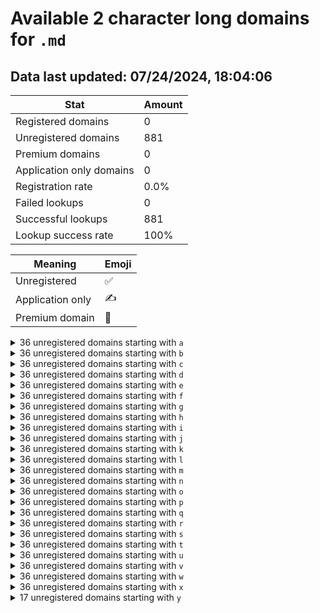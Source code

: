 # Available 2 character long domains for `.md`

## Data last updated: 07/24/2024, 18:04:06

|Stat|Amount|
|--|--|
|Registered domains|0|
|Unregistered domains|881|
|Premium domains|0|
|Application only domains|0|
|Registration rate|0.0%|
|Failed lookups|0|
|Successful lookups|881|
|Lookup success rate|100%|


|Meaning|Emoji|
|--|--|
|Unregistered|:white_check_mark:|
|Application only|:writing_hand:|
|Premium domain|:gem:|

<details>
<summary>36 unregistered domains starting with <bold><code>a</code></bold></summary>

|Type|Domain|
|--|--|
|:white_check_mark:|`a0.md`|
|:white_check_mark:|`a1.md`|
|:white_check_mark:|`a2.md`|
|:white_check_mark:|`a3.md`|
|:white_check_mark:|`a4.md`|
|:white_check_mark:|`a5.md`|
|:white_check_mark:|`a6.md`|
|:white_check_mark:|`a7.md`|
|:white_check_mark:|`a8.md`|
|:white_check_mark:|`a9.md`|
|:white_check_mark:|`aa.md`|
|:white_check_mark:|`ab.md`|
|:white_check_mark:|`ac.md`|
|:white_check_mark:|`ad.md`|
|:white_check_mark:|`ae.md`|
|:white_check_mark:|`af.md`|
|:white_check_mark:|`ag.md`|
|:white_check_mark:|`ah.md`|
|:white_check_mark:|`ai.md`|
|:white_check_mark:|`aj.md`|
|:white_check_mark:|`ak.md`|
|:white_check_mark:|`al.md`|
|:white_check_mark:|`am.md`|
|:white_check_mark:|`an.md`|
|:white_check_mark:|`ao.md`|
|:white_check_mark:|`ap.md`|
|:white_check_mark:|`aq.md`|
|:white_check_mark:|`ar.md`|
|:white_check_mark:|`as.md`|
|:white_check_mark:|`at.md`|
|:white_check_mark:|`au.md`|
|:white_check_mark:|`av.md`|
|:white_check_mark:|`aw.md`|
|:white_check_mark:|`ax.md`|
|:white_check_mark:|`ay.md`|
|:white_check_mark:|`az.md`|
</details>
<details>
<summary>36 unregistered domains starting with <bold><code>b</code></bold></summary>

|Type|Domain|
|--|--|
|:white_check_mark:|`b0.md`|
|:white_check_mark:|`b1.md`|
|:white_check_mark:|`b2.md`|
|:white_check_mark:|`b3.md`|
|:white_check_mark:|`b4.md`|
|:white_check_mark:|`b5.md`|
|:white_check_mark:|`b6.md`|
|:white_check_mark:|`b7.md`|
|:white_check_mark:|`b8.md`|
|:white_check_mark:|`b9.md`|
|:white_check_mark:|`ba.md`|
|:white_check_mark:|`bb.md`|
|:white_check_mark:|`bc.md`|
|:white_check_mark:|`bd.md`|
|:white_check_mark:|`be.md`|
|:white_check_mark:|`bf.md`|
|:white_check_mark:|`bg.md`|
|:white_check_mark:|`bh.md`|
|:white_check_mark:|`bi.md`|
|:white_check_mark:|`bj.md`|
|:white_check_mark:|`bk.md`|
|:white_check_mark:|`bl.md`|
|:white_check_mark:|`bm.md`|
|:white_check_mark:|`bn.md`|
|:white_check_mark:|`bo.md`|
|:white_check_mark:|`bp.md`|
|:white_check_mark:|`bq.md`|
|:white_check_mark:|`br.md`|
|:white_check_mark:|`bs.md`|
|:white_check_mark:|`bt.md`|
|:white_check_mark:|`bu.md`|
|:white_check_mark:|`bv.md`|
|:white_check_mark:|`bw.md`|
|:white_check_mark:|`bx.md`|
|:white_check_mark:|`by.md`|
|:white_check_mark:|`bz.md`|
</details>
<details>
<summary>36 unregistered domains starting with <bold><code>c</code></bold></summary>

|Type|Domain|
|--|--|
|:white_check_mark:|`c0.md`|
|:white_check_mark:|`c1.md`|
|:white_check_mark:|`c2.md`|
|:white_check_mark:|`c3.md`|
|:white_check_mark:|`c4.md`|
|:white_check_mark:|`c5.md`|
|:white_check_mark:|`c6.md`|
|:white_check_mark:|`c7.md`|
|:white_check_mark:|`c8.md`|
|:white_check_mark:|`c9.md`|
|:white_check_mark:|`ca.md`|
|:white_check_mark:|`cb.md`|
|:white_check_mark:|`cc.md`|
|:white_check_mark:|`cd.md`|
|:white_check_mark:|`ce.md`|
|:white_check_mark:|`cf.md`|
|:white_check_mark:|`cg.md`|
|:white_check_mark:|`ch.md`|
|:white_check_mark:|`ci.md`|
|:white_check_mark:|`cj.md`|
|:white_check_mark:|`ck.md`|
|:white_check_mark:|`cl.md`|
|:white_check_mark:|`cm.md`|
|:white_check_mark:|`cn.md`|
|:white_check_mark:|`co.md`|
|:white_check_mark:|`cp.md`|
|:white_check_mark:|`cq.md`|
|:white_check_mark:|`cr.md`|
|:white_check_mark:|`cs.md`|
|:white_check_mark:|`ct.md`|
|:white_check_mark:|`cu.md`|
|:white_check_mark:|`cv.md`|
|:white_check_mark:|`cw.md`|
|:white_check_mark:|`cx.md`|
|:white_check_mark:|`cy.md`|
|:white_check_mark:|`cz.md`|
</details>
<details>
<summary>36 unregistered domains starting with <bold><code>d</code></bold></summary>

|Type|Domain|
|--|--|
|:white_check_mark:|`d0.md`|
|:white_check_mark:|`d1.md`|
|:white_check_mark:|`d2.md`|
|:white_check_mark:|`d3.md`|
|:white_check_mark:|`d4.md`|
|:white_check_mark:|`d5.md`|
|:white_check_mark:|`d6.md`|
|:white_check_mark:|`d7.md`|
|:white_check_mark:|`d8.md`|
|:white_check_mark:|`d9.md`|
|:white_check_mark:|`da.md`|
|:white_check_mark:|`db.md`|
|:white_check_mark:|`dc.md`|
|:white_check_mark:|`dd.md`|
|:white_check_mark:|`de.md`|
|:white_check_mark:|`df.md`|
|:white_check_mark:|`dg.md`|
|:white_check_mark:|`dh.md`|
|:white_check_mark:|`di.md`|
|:white_check_mark:|`dj.md`|
|:white_check_mark:|`dk.md`|
|:white_check_mark:|`dl.md`|
|:white_check_mark:|`dm.md`|
|:white_check_mark:|`dn.md`|
|:white_check_mark:|`do.md`|
|:white_check_mark:|`dp.md`|
|:white_check_mark:|`dq.md`|
|:white_check_mark:|`dr.md`|
|:white_check_mark:|`ds.md`|
|:white_check_mark:|`dt.md`|
|:white_check_mark:|`du.md`|
|:white_check_mark:|`dv.md`|
|:white_check_mark:|`dw.md`|
|:white_check_mark:|`dx.md`|
|:white_check_mark:|`dy.md`|
|:white_check_mark:|`dz.md`|
</details>
<details>
<summary>36 unregistered domains starting with <bold><code>e</code></bold></summary>

|Type|Domain|
|--|--|
|:white_check_mark:|`e0.md`|
|:white_check_mark:|`e1.md`|
|:white_check_mark:|`e2.md`|
|:white_check_mark:|`e3.md`|
|:white_check_mark:|`e4.md`|
|:white_check_mark:|`e5.md`|
|:white_check_mark:|`e6.md`|
|:white_check_mark:|`e7.md`|
|:white_check_mark:|`e8.md`|
|:white_check_mark:|`e9.md`|
|:white_check_mark:|`ea.md`|
|:white_check_mark:|`eb.md`|
|:white_check_mark:|`ec.md`|
|:white_check_mark:|`ed.md`|
|:white_check_mark:|`ee.md`|
|:white_check_mark:|`ef.md`|
|:white_check_mark:|`eg.md`|
|:white_check_mark:|`eh.md`|
|:white_check_mark:|`ei.md`|
|:white_check_mark:|`ej.md`|
|:white_check_mark:|`ek.md`|
|:white_check_mark:|`el.md`|
|:white_check_mark:|`em.md`|
|:white_check_mark:|`en.md`|
|:white_check_mark:|`eo.md`|
|:white_check_mark:|`ep.md`|
|:white_check_mark:|`eq.md`|
|:white_check_mark:|`er.md`|
|:white_check_mark:|`es.md`|
|:white_check_mark:|`et.md`|
|:white_check_mark:|`eu.md`|
|:white_check_mark:|`ev.md`|
|:white_check_mark:|`ew.md`|
|:white_check_mark:|`ex.md`|
|:white_check_mark:|`ey.md`|
|:white_check_mark:|`ez.md`|
</details>
<details>
<summary>36 unregistered domains starting with <bold><code>f</code></bold></summary>

|Type|Domain|
|--|--|
|:white_check_mark:|`f0.md`|
|:white_check_mark:|`f1.md`|
|:white_check_mark:|`f2.md`|
|:white_check_mark:|`f3.md`|
|:white_check_mark:|`f4.md`|
|:white_check_mark:|`f5.md`|
|:white_check_mark:|`f6.md`|
|:white_check_mark:|`f7.md`|
|:white_check_mark:|`f8.md`|
|:white_check_mark:|`f9.md`|
|:white_check_mark:|`fa.md`|
|:white_check_mark:|`fb.md`|
|:white_check_mark:|`fc.md`|
|:white_check_mark:|`fd.md`|
|:white_check_mark:|`fe.md`|
|:white_check_mark:|`ff.md`|
|:white_check_mark:|`fg.md`|
|:white_check_mark:|`fh.md`|
|:white_check_mark:|`fi.md`|
|:white_check_mark:|`fj.md`|
|:white_check_mark:|`fk.md`|
|:white_check_mark:|`fl.md`|
|:white_check_mark:|`fm.md`|
|:white_check_mark:|`fn.md`|
|:white_check_mark:|`fo.md`|
|:white_check_mark:|`fp.md`|
|:white_check_mark:|`fq.md`|
|:white_check_mark:|`fr.md`|
|:white_check_mark:|`fs.md`|
|:white_check_mark:|`ft.md`|
|:white_check_mark:|`fu.md`|
|:white_check_mark:|`fv.md`|
|:white_check_mark:|`fw.md`|
|:white_check_mark:|`fx.md`|
|:white_check_mark:|`fy.md`|
|:white_check_mark:|`fz.md`|
</details>
<details>
<summary>36 unregistered domains starting with <bold><code>g</code></bold></summary>

|Type|Domain|
|--|--|
|:white_check_mark:|`g0.md`|
|:white_check_mark:|`g1.md`|
|:white_check_mark:|`g2.md`|
|:white_check_mark:|`g3.md`|
|:white_check_mark:|`g4.md`|
|:white_check_mark:|`g5.md`|
|:white_check_mark:|`g6.md`|
|:white_check_mark:|`g7.md`|
|:white_check_mark:|`g8.md`|
|:white_check_mark:|`g9.md`|
|:white_check_mark:|`ga.md`|
|:white_check_mark:|`gb.md`|
|:white_check_mark:|`gc.md`|
|:white_check_mark:|`gd.md`|
|:white_check_mark:|`ge.md`|
|:white_check_mark:|`gf.md`|
|:white_check_mark:|`gg.md`|
|:white_check_mark:|`gh.md`|
|:white_check_mark:|`gi.md`|
|:white_check_mark:|`gj.md`|
|:white_check_mark:|`gk.md`|
|:white_check_mark:|`gl.md`|
|:white_check_mark:|`gm.md`|
|:white_check_mark:|`gn.md`|
|:white_check_mark:|`go.md`|
|:white_check_mark:|`gp.md`|
|:white_check_mark:|`gq.md`|
|:white_check_mark:|`gr.md`|
|:white_check_mark:|`gs.md`|
|:white_check_mark:|`gt.md`|
|:white_check_mark:|`gu.md`|
|:white_check_mark:|`gv.md`|
|:white_check_mark:|`gw.md`|
|:white_check_mark:|`gx.md`|
|:white_check_mark:|`gy.md`|
|:white_check_mark:|`gz.md`|
</details>
<details>
<summary>36 unregistered domains starting with <bold><code>h</code></bold></summary>

|Type|Domain|
|--|--|
|:white_check_mark:|`h0.md`|
|:white_check_mark:|`h1.md`|
|:white_check_mark:|`h2.md`|
|:white_check_mark:|`h3.md`|
|:white_check_mark:|`h4.md`|
|:white_check_mark:|`h5.md`|
|:white_check_mark:|`h6.md`|
|:white_check_mark:|`h7.md`|
|:white_check_mark:|`h8.md`|
|:white_check_mark:|`h9.md`|
|:white_check_mark:|`ha.md`|
|:white_check_mark:|`hb.md`|
|:white_check_mark:|`hc.md`|
|:white_check_mark:|`hd.md`|
|:white_check_mark:|`he.md`|
|:white_check_mark:|`hf.md`|
|:white_check_mark:|`hg.md`|
|:white_check_mark:|`hh.md`|
|:white_check_mark:|`hi.md`|
|:white_check_mark:|`hj.md`|
|:white_check_mark:|`hk.md`|
|:white_check_mark:|`hl.md`|
|:white_check_mark:|`hm.md`|
|:white_check_mark:|`hn.md`|
|:white_check_mark:|`ho.md`|
|:white_check_mark:|`hp.md`|
|:white_check_mark:|`hq.md`|
|:white_check_mark:|`hr.md`|
|:white_check_mark:|`hs.md`|
|:white_check_mark:|`ht.md`|
|:white_check_mark:|`hu.md`|
|:white_check_mark:|`hv.md`|
|:white_check_mark:|`hw.md`|
|:white_check_mark:|`hx.md`|
|:white_check_mark:|`hy.md`|
|:white_check_mark:|`hz.md`|
</details>
<details>
<summary>36 unregistered domains starting with <bold><code>i</code></bold></summary>

|Type|Domain|
|--|--|
|:white_check_mark:|`i0.md`|
|:white_check_mark:|`i1.md`|
|:white_check_mark:|`i2.md`|
|:white_check_mark:|`i3.md`|
|:white_check_mark:|`i4.md`|
|:white_check_mark:|`i5.md`|
|:white_check_mark:|`i6.md`|
|:white_check_mark:|`i7.md`|
|:white_check_mark:|`i8.md`|
|:white_check_mark:|`i9.md`|
|:white_check_mark:|`ia.md`|
|:white_check_mark:|`ib.md`|
|:white_check_mark:|`ic.md`|
|:white_check_mark:|`id.md`|
|:white_check_mark:|`ie.md`|
|:white_check_mark:|`if.md`|
|:white_check_mark:|`ig.md`|
|:white_check_mark:|`ih.md`|
|:white_check_mark:|`ii.md`|
|:white_check_mark:|`ij.md`|
|:white_check_mark:|`ik.md`|
|:white_check_mark:|`il.md`|
|:white_check_mark:|`im.md`|
|:white_check_mark:|`in.md`|
|:white_check_mark:|`io.md`|
|:white_check_mark:|`ip.md`|
|:white_check_mark:|`iq.md`|
|:white_check_mark:|`ir.md`|
|:white_check_mark:|`is.md`|
|:white_check_mark:|`it.md`|
|:white_check_mark:|`iu.md`|
|:white_check_mark:|`iv.md`|
|:white_check_mark:|`iw.md`|
|:white_check_mark:|`ix.md`|
|:white_check_mark:|`iy.md`|
|:white_check_mark:|`iz.md`|
</details>
<details>
<summary>36 unregistered domains starting with <bold><code>j</code></bold></summary>

|Type|Domain|
|--|--|
|:white_check_mark:|`j0.md`|
|:white_check_mark:|`j1.md`|
|:white_check_mark:|`j2.md`|
|:white_check_mark:|`j3.md`|
|:white_check_mark:|`j4.md`|
|:white_check_mark:|`j5.md`|
|:white_check_mark:|`j6.md`|
|:white_check_mark:|`j7.md`|
|:white_check_mark:|`j8.md`|
|:white_check_mark:|`j9.md`|
|:white_check_mark:|`ja.md`|
|:white_check_mark:|`jb.md`|
|:white_check_mark:|`jc.md`|
|:white_check_mark:|`jd.md`|
|:white_check_mark:|`je.md`|
|:white_check_mark:|`jf.md`|
|:white_check_mark:|`jg.md`|
|:white_check_mark:|`jh.md`|
|:white_check_mark:|`ji.md`|
|:white_check_mark:|`jj.md`|
|:white_check_mark:|`jk.md`|
|:white_check_mark:|`jl.md`|
|:white_check_mark:|`jm.md`|
|:white_check_mark:|`jn.md`|
|:white_check_mark:|`jo.md`|
|:white_check_mark:|`jp.md`|
|:white_check_mark:|`jq.md`|
|:white_check_mark:|`jr.md`|
|:white_check_mark:|`js.md`|
|:white_check_mark:|`jt.md`|
|:white_check_mark:|`ju.md`|
|:white_check_mark:|`jv.md`|
|:white_check_mark:|`jw.md`|
|:white_check_mark:|`jx.md`|
|:white_check_mark:|`jy.md`|
|:white_check_mark:|`jz.md`|
</details>
<details>
<summary>36 unregistered domains starting with <bold><code>k</code></bold></summary>

|Type|Domain|
|--|--|
|:white_check_mark:|`k0.md`|
|:white_check_mark:|`k1.md`|
|:white_check_mark:|`k2.md`|
|:white_check_mark:|`k3.md`|
|:white_check_mark:|`k4.md`|
|:white_check_mark:|`k5.md`|
|:white_check_mark:|`k6.md`|
|:white_check_mark:|`k7.md`|
|:white_check_mark:|`k8.md`|
|:white_check_mark:|`k9.md`|
|:white_check_mark:|`ka.md`|
|:white_check_mark:|`kb.md`|
|:white_check_mark:|`kc.md`|
|:white_check_mark:|`kd.md`|
|:white_check_mark:|`ke.md`|
|:white_check_mark:|`kf.md`|
|:white_check_mark:|`kg.md`|
|:white_check_mark:|`kh.md`|
|:white_check_mark:|`ki.md`|
|:white_check_mark:|`kj.md`|
|:white_check_mark:|`kk.md`|
|:white_check_mark:|`kl.md`|
|:white_check_mark:|`km.md`|
|:white_check_mark:|`kn.md`|
|:white_check_mark:|`ko.md`|
|:white_check_mark:|`kp.md`|
|:white_check_mark:|`kq.md`|
|:white_check_mark:|`kr.md`|
|:white_check_mark:|`ks.md`|
|:white_check_mark:|`kt.md`|
|:white_check_mark:|`ku.md`|
|:white_check_mark:|`kv.md`|
|:white_check_mark:|`kw.md`|
|:white_check_mark:|`kx.md`|
|:white_check_mark:|`ky.md`|
|:white_check_mark:|`kz.md`|
</details>
<details>
<summary>36 unregistered domains starting with <bold><code>l</code></bold></summary>

|Type|Domain|
|--|--|
|:white_check_mark:|`l0.md`|
|:white_check_mark:|`l1.md`|
|:white_check_mark:|`l2.md`|
|:white_check_mark:|`l3.md`|
|:white_check_mark:|`l4.md`|
|:white_check_mark:|`l5.md`|
|:white_check_mark:|`l6.md`|
|:white_check_mark:|`l7.md`|
|:white_check_mark:|`l8.md`|
|:white_check_mark:|`l9.md`|
|:white_check_mark:|`la.md`|
|:white_check_mark:|`lb.md`|
|:white_check_mark:|`lc.md`|
|:white_check_mark:|`ld.md`|
|:white_check_mark:|`le.md`|
|:white_check_mark:|`lf.md`|
|:white_check_mark:|`lg.md`|
|:white_check_mark:|`lh.md`|
|:white_check_mark:|`li.md`|
|:white_check_mark:|`lj.md`|
|:white_check_mark:|`lk.md`|
|:white_check_mark:|`ll.md`|
|:white_check_mark:|`lm.md`|
|:white_check_mark:|`ln.md`|
|:white_check_mark:|`lo.md`|
|:white_check_mark:|`lp.md`|
|:white_check_mark:|`lq.md`|
|:white_check_mark:|`lr.md`|
|:white_check_mark:|`ls.md`|
|:white_check_mark:|`lt.md`|
|:white_check_mark:|`lu.md`|
|:white_check_mark:|`lv.md`|
|:white_check_mark:|`lw.md`|
|:white_check_mark:|`lx.md`|
|:white_check_mark:|`ly.md`|
|:white_check_mark:|`lz.md`|
</details>
<details>
<summary>36 unregistered domains starting with <bold><code>m</code></bold></summary>

|Type|Domain|
|--|--|
|:white_check_mark:|`m0.md`|
|:white_check_mark:|`m1.md`|
|:white_check_mark:|`m2.md`|
|:white_check_mark:|`m3.md`|
|:white_check_mark:|`m4.md`|
|:white_check_mark:|`m5.md`|
|:white_check_mark:|`m6.md`|
|:white_check_mark:|`m7.md`|
|:white_check_mark:|`m8.md`|
|:white_check_mark:|`m9.md`|
|:white_check_mark:|`ma.md`|
|:white_check_mark:|`mb.md`|
|:white_check_mark:|`mc.md`|
|:white_check_mark:|`md.md`|
|:white_check_mark:|`me.md`|
|:white_check_mark:|`mf.md`|
|:white_check_mark:|`mg.md`|
|:white_check_mark:|`mh.md`|
|:white_check_mark:|`mi.md`|
|:white_check_mark:|`mj.md`|
|:white_check_mark:|`mk.md`|
|:white_check_mark:|`ml.md`|
|:white_check_mark:|`mm.md`|
|:white_check_mark:|`mn.md`|
|:white_check_mark:|`mo.md`|
|:white_check_mark:|`mp.md`|
|:white_check_mark:|`mq.md`|
|:white_check_mark:|`mr.md`|
|:white_check_mark:|`ms.md`|
|:white_check_mark:|`mt.md`|
|:white_check_mark:|`mu.md`|
|:white_check_mark:|`mv.md`|
|:white_check_mark:|`mw.md`|
|:white_check_mark:|`mx.md`|
|:white_check_mark:|`my.md`|
|:white_check_mark:|`mz.md`|
</details>
<details>
<summary>36 unregistered domains starting with <bold><code>n</code></bold></summary>

|Type|Domain|
|--|--|
|:white_check_mark:|`n0.md`|
|:white_check_mark:|`n1.md`|
|:white_check_mark:|`n2.md`|
|:white_check_mark:|`n3.md`|
|:white_check_mark:|`n4.md`|
|:white_check_mark:|`n5.md`|
|:white_check_mark:|`n6.md`|
|:white_check_mark:|`n7.md`|
|:white_check_mark:|`n8.md`|
|:white_check_mark:|`n9.md`|
|:white_check_mark:|`na.md`|
|:white_check_mark:|`nb.md`|
|:white_check_mark:|`nc.md`|
|:white_check_mark:|`nd.md`|
|:white_check_mark:|`ne.md`|
|:white_check_mark:|`nf.md`|
|:white_check_mark:|`ng.md`|
|:white_check_mark:|`nh.md`|
|:white_check_mark:|`ni.md`|
|:white_check_mark:|`nj.md`|
|:white_check_mark:|`nk.md`|
|:white_check_mark:|`nl.md`|
|:white_check_mark:|`nm.md`|
|:white_check_mark:|`nn.md`|
|:white_check_mark:|`no.md`|
|:white_check_mark:|`np.md`|
|:white_check_mark:|`nq.md`|
|:white_check_mark:|`nr.md`|
|:white_check_mark:|`ns.md`|
|:white_check_mark:|`nt.md`|
|:white_check_mark:|`nu.md`|
|:white_check_mark:|`nv.md`|
|:white_check_mark:|`nw.md`|
|:white_check_mark:|`nx.md`|
|:white_check_mark:|`ny.md`|
|:white_check_mark:|`nz.md`|
</details>
<details>
<summary>36 unregistered domains starting with <bold><code>o</code></bold></summary>

|Type|Domain|
|--|--|
|:white_check_mark:|`o0.md`|
|:white_check_mark:|`o1.md`|
|:white_check_mark:|`o2.md`|
|:white_check_mark:|`o3.md`|
|:white_check_mark:|`o4.md`|
|:white_check_mark:|`o5.md`|
|:white_check_mark:|`o6.md`|
|:white_check_mark:|`o7.md`|
|:white_check_mark:|`o8.md`|
|:white_check_mark:|`o9.md`|
|:white_check_mark:|`oa.md`|
|:white_check_mark:|`ob.md`|
|:white_check_mark:|`oc.md`|
|:white_check_mark:|`od.md`|
|:white_check_mark:|`oe.md`|
|:white_check_mark:|`of.md`|
|:white_check_mark:|`og.md`|
|:white_check_mark:|`oh.md`|
|:white_check_mark:|`oi.md`|
|:white_check_mark:|`oj.md`|
|:white_check_mark:|`ok.md`|
|:white_check_mark:|`ol.md`|
|:white_check_mark:|`om.md`|
|:white_check_mark:|`on.md`|
|:white_check_mark:|`oo.md`|
|:white_check_mark:|`op.md`|
|:white_check_mark:|`oq.md`|
|:white_check_mark:|`or.md`|
|:white_check_mark:|`os.md`|
|:white_check_mark:|`ot.md`|
|:white_check_mark:|`ou.md`|
|:white_check_mark:|`ov.md`|
|:white_check_mark:|`ow.md`|
|:white_check_mark:|`ox.md`|
|:white_check_mark:|`oy.md`|
|:white_check_mark:|`oz.md`|
</details>
<details>
<summary>36 unregistered domains starting with <bold><code>p</code></bold></summary>

|Type|Domain|
|--|--|
|:white_check_mark:|`p0.md`|
|:white_check_mark:|`p1.md`|
|:white_check_mark:|`p2.md`|
|:white_check_mark:|`p3.md`|
|:white_check_mark:|`p4.md`|
|:white_check_mark:|`p5.md`|
|:white_check_mark:|`p6.md`|
|:white_check_mark:|`p7.md`|
|:white_check_mark:|`p8.md`|
|:white_check_mark:|`p9.md`|
|:white_check_mark:|`pa.md`|
|:white_check_mark:|`pb.md`|
|:white_check_mark:|`pc.md`|
|:white_check_mark:|`pd.md`|
|:white_check_mark:|`pe.md`|
|:white_check_mark:|`pf.md`|
|:white_check_mark:|`pg.md`|
|:white_check_mark:|`ph.md`|
|:white_check_mark:|`pi.md`|
|:white_check_mark:|`pj.md`|
|:white_check_mark:|`pk.md`|
|:white_check_mark:|`pl.md`|
|:white_check_mark:|`pm.md`|
|:white_check_mark:|`pn.md`|
|:white_check_mark:|`po.md`|
|:white_check_mark:|`pp.md`|
|:white_check_mark:|`pq.md`|
|:white_check_mark:|`pr.md`|
|:white_check_mark:|`ps.md`|
|:white_check_mark:|`pt.md`|
|:white_check_mark:|`pu.md`|
|:white_check_mark:|`pv.md`|
|:white_check_mark:|`pw.md`|
|:white_check_mark:|`px.md`|
|:white_check_mark:|`py.md`|
|:white_check_mark:|`pz.md`|
</details>
<details>
<summary>36 unregistered domains starting with <bold><code>q</code></bold></summary>

|Type|Domain|
|--|--|
|:white_check_mark:|`q0.md`|
|:white_check_mark:|`q1.md`|
|:white_check_mark:|`q2.md`|
|:white_check_mark:|`q3.md`|
|:white_check_mark:|`q4.md`|
|:white_check_mark:|`q5.md`|
|:white_check_mark:|`q6.md`|
|:white_check_mark:|`q7.md`|
|:white_check_mark:|`q8.md`|
|:white_check_mark:|`q9.md`|
|:white_check_mark:|`qa.md`|
|:white_check_mark:|`qb.md`|
|:white_check_mark:|`qc.md`|
|:white_check_mark:|`qd.md`|
|:white_check_mark:|`qe.md`|
|:white_check_mark:|`qf.md`|
|:white_check_mark:|`qg.md`|
|:white_check_mark:|`qh.md`|
|:white_check_mark:|`qi.md`|
|:white_check_mark:|`qj.md`|
|:white_check_mark:|`qk.md`|
|:white_check_mark:|`ql.md`|
|:white_check_mark:|`qm.md`|
|:white_check_mark:|`qn.md`|
|:white_check_mark:|`qo.md`|
|:white_check_mark:|`qp.md`|
|:white_check_mark:|`qq.md`|
|:white_check_mark:|`qr.md`|
|:white_check_mark:|`qs.md`|
|:white_check_mark:|`qt.md`|
|:white_check_mark:|`qu.md`|
|:white_check_mark:|`qv.md`|
|:white_check_mark:|`qw.md`|
|:white_check_mark:|`qx.md`|
|:white_check_mark:|`qy.md`|
|:white_check_mark:|`qz.md`|
</details>
<details>
<summary>36 unregistered domains starting with <bold><code>r</code></bold></summary>

|Type|Domain|
|--|--|
|:white_check_mark:|`r0.md`|
|:white_check_mark:|`r1.md`|
|:white_check_mark:|`r2.md`|
|:white_check_mark:|`r3.md`|
|:white_check_mark:|`r4.md`|
|:white_check_mark:|`r5.md`|
|:white_check_mark:|`r6.md`|
|:white_check_mark:|`r7.md`|
|:white_check_mark:|`r8.md`|
|:white_check_mark:|`r9.md`|
|:white_check_mark:|`ra.md`|
|:white_check_mark:|`rb.md`|
|:white_check_mark:|`rc.md`|
|:white_check_mark:|`rd.md`|
|:white_check_mark:|`re.md`|
|:white_check_mark:|`rf.md`|
|:white_check_mark:|`rg.md`|
|:white_check_mark:|`rh.md`|
|:white_check_mark:|`ri.md`|
|:white_check_mark:|`rj.md`|
|:white_check_mark:|`rk.md`|
|:white_check_mark:|`rl.md`|
|:white_check_mark:|`rm.md`|
|:white_check_mark:|`rn.md`|
|:white_check_mark:|`ro.md`|
|:white_check_mark:|`rp.md`|
|:white_check_mark:|`rq.md`|
|:white_check_mark:|`rr.md`|
|:white_check_mark:|`rs.md`|
|:white_check_mark:|`rt.md`|
|:white_check_mark:|`ru.md`|
|:white_check_mark:|`rv.md`|
|:white_check_mark:|`rw.md`|
|:white_check_mark:|`rx.md`|
|:white_check_mark:|`ry.md`|
|:white_check_mark:|`rz.md`|
</details>
<details>
<summary>36 unregistered domains starting with <bold><code>s</code></bold></summary>

|Type|Domain|
|--|--|
|:white_check_mark:|`s0.md`|
|:white_check_mark:|`s1.md`|
|:white_check_mark:|`s2.md`|
|:white_check_mark:|`s3.md`|
|:white_check_mark:|`s4.md`|
|:white_check_mark:|`s5.md`|
|:white_check_mark:|`s6.md`|
|:white_check_mark:|`s7.md`|
|:white_check_mark:|`s8.md`|
|:white_check_mark:|`s9.md`|
|:white_check_mark:|`sa.md`|
|:white_check_mark:|`sb.md`|
|:white_check_mark:|`sc.md`|
|:white_check_mark:|`sd.md`|
|:white_check_mark:|`se.md`|
|:white_check_mark:|`sf.md`|
|:white_check_mark:|`sg.md`|
|:white_check_mark:|`sh.md`|
|:white_check_mark:|`si.md`|
|:white_check_mark:|`sj.md`|
|:white_check_mark:|`sk.md`|
|:white_check_mark:|`sl.md`|
|:white_check_mark:|`sm.md`|
|:white_check_mark:|`sn.md`|
|:white_check_mark:|`so.md`|
|:white_check_mark:|`sp.md`|
|:white_check_mark:|`sq.md`|
|:white_check_mark:|`sr.md`|
|:white_check_mark:|`ss.md`|
|:white_check_mark:|`st.md`|
|:white_check_mark:|`su.md`|
|:white_check_mark:|`sv.md`|
|:white_check_mark:|`sw.md`|
|:white_check_mark:|`sx.md`|
|:white_check_mark:|`sy.md`|
|:white_check_mark:|`sz.md`|
</details>
<details>
<summary>36 unregistered domains starting with <bold><code>t</code></bold></summary>

|Type|Domain|
|--|--|
|:white_check_mark:|`t0.md`|
|:white_check_mark:|`t1.md`|
|:white_check_mark:|`t2.md`|
|:white_check_mark:|`t3.md`|
|:white_check_mark:|`t4.md`|
|:white_check_mark:|`t5.md`|
|:white_check_mark:|`t6.md`|
|:white_check_mark:|`t7.md`|
|:white_check_mark:|`t8.md`|
|:white_check_mark:|`t9.md`|
|:white_check_mark:|`ta.md`|
|:white_check_mark:|`tb.md`|
|:white_check_mark:|`tc.md`|
|:white_check_mark:|`td.md`|
|:white_check_mark:|`te.md`|
|:white_check_mark:|`tf.md`|
|:white_check_mark:|`tg.md`|
|:white_check_mark:|`th.md`|
|:white_check_mark:|`ti.md`|
|:white_check_mark:|`tj.md`|
|:white_check_mark:|`tk.md`|
|:white_check_mark:|`tl.md`|
|:white_check_mark:|`tm.md`|
|:white_check_mark:|`tn.md`|
|:white_check_mark:|`to.md`|
|:white_check_mark:|`tp.md`|
|:white_check_mark:|`tq.md`|
|:white_check_mark:|`tr.md`|
|:white_check_mark:|`ts.md`|
|:white_check_mark:|`tt.md`|
|:white_check_mark:|`tu.md`|
|:white_check_mark:|`tv.md`|
|:white_check_mark:|`tw.md`|
|:white_check_mark:|`tx.md`|
|:white_check_mark:|`ty.md`|
|:white_check_mark:|`tz.md`|
</details>
<details>
<summary>36 unregistered domains starting with <bold><code>u</code></bold></summary>

|Type|Domain|
|--|--|
|:white_check_mark:|`u0.md`|
|:white_check_mark:|`u1.md`|
|:white_check_mark:|`u2.md`|
|:white_check_mark:|`u3.md`|
|:white_check_mark:|`u4.md`|
|:white_check_mark:|`u5.md`|
|:white_check_mark:|`u6.md`|
|:white_check_mark:|`u7.md`|
|:white_check_mark:|`u8.md`|
|:white_check_mark:|`u9.md`|
|:white_check_mark:|`ua.md`|
|:white_check_mark:|`ub.md`|
|:white_check_mark:|`uc.md`|
|:white_check_mark:|`ud.md`|
|:white_check_mark:|`ue.md`|
|:white_check_mark:|`uf.md`|
|:white_check_mark:|`ug.md`|
|:white_check_mark:|`uh.md`|
|:white_check_mark:|`ui.md`|
|:white_check_mark:|`uj.md`|
|:white_check_mark:|`uk.md`|
|:white_check_mark:|`ul.md`|
|:white_check_mark:|`um.md`|
|:white_check_mark:|`un.md`|
|:white_check_mark:|`uo.md`|
|:white_check_mark:|`up.md`|
|:white_check_mark:|`uq.md`|
|:white_check_mark:|`ur.md`|
|:white_check_mark:|`us.md`|
|:white_check_mark:|`ut.md`|
|:white_check_mark:|`uu.md`|
|:white_check_mark:|`uv.md`|
|:white_check_mark:|`uw.md`|
|:white_check_mark:|`ux.md`|
|:white_check_mark:|`uy.md`|
|:white_check_mark:|`uz.md`|
</details>
<details>
<summary>36 unregistered domains starting with <bold><code>v</code></bold></summary>

|Type|Domain|
|--|--|
|:white_check_mark:|`v0.md`|
|:white_check_mark:|`v1.md`|
|:white_check_mark:|`v2.md`|
|:white_check_mark:|`v3.md`|
|:white_check_mark:|`v4.md`|
|:white_check_mark:|`v5.md`|
|:white_check_mark:|`v6.md`|
|:white_check_mark:|`v7.md`|
|:white_check_mark:|`v8.md`|
|:white_check_mark:|`v9.md`|
|:white_check_mark:|`va.md`|
|:white_check_mark:|`vb.md`|
|:white_check_mark:|`vc.md`|
|:white_check_mark:|`vd.md`|
|:white_check_mark:|`ve.md`|
|:white_check_mark:|`vf.md`|
|:white_check_mark:|`vg.md`|
|:white_check_mark:|`vh.md`|
|:white_check_mark:|`vi.md`|
|:white_check_mark:|`vj.md`|
|:white_check_mark:|`vk.md`|
|:white_check_mark:|`vl.md`|
|:white_check_mark:|`vm.md`|
|:white_check_mark:|`vn.md`|
|:white_check_mark:|`vo.md`|
|:white_check_mark:|`vp.md`|
|:white_check_mark:|`vq.md`|
|:white_check_mark:|`vr.md`|
|:white_check_mark:|`vs.md`|
|:white_check_mark:|`vt.md`|
|:white_check_mark:|`vu.md`|
|:white_check_mark:|`vv.md`|
|:white_check_mark:|`vw.md`|
|:white_check_mark:|`vx.md`|
|:white_check_mark:|`vy.md`|
|:white_check_mark:|`vz.md`|
</details>
<details>
<summary>36 unregistered domains starting with <bold><code>w</code></bold></summary>

|Type|Domain|
|--|--|
|:white_check_mark:|`w0.md`|
|:white_check_mark:|`w1.md`|
|:white_check_mark:|`w2.md`|
|:white_check_mark:|`w3.md`|
|:white_check_mark:|`w4.md`|
|:white_check_mark:|`w5.md`|
|:white_check_mark:|`w6.md`|
|:white_check_mark:|`w7.md`|
|:white_check_mark:|`w8.md`|
|:white_check_mark:|`w9.md`|
|:white_check_mark:|`wa.md`|
|:white_check_mark:|`wb.md`|
|:white_check_mark:|`wc.md`|
|:white_check_mark:|`wd.md`|
|:white_check_mark:|`we.md`|
|:white_check_mark:|`wf.md`|
|:white_check_mark:|`wg.md`|
|:white_check_mark:|`wh.md`|
|:white_check_mark:|`wi.md`|
|:white_check_mark:|`wj.md`|
|:white_check_mark:|`wk.md`|
|:white_check_mark:|`wl.md`|
|:white_check_mark:|`wm.md`|
|:white_check_mark:|`wn.md`|
|:white_check_mark:|`wo.md`|
|:white_check_mark:|`wp.md`|
|:white_check_mark:|`wq.md`|
|:white_check_mark:|`wr.md`|
|:white_check_mark:|`ws.md`|
|:white_check_mark:|`wt.md`|
|:white_check_mark:|`wu.md`|
|:white_check_mark:|`wv.md`|
|:white_check_mark:|`ww.md`|
|:white_check_mark:|`wx.md`|
|:white_check_mark:|`wy.md`|
|:white_check_mark:|`wz.md`|
</details>
<details>
<summary>36 unregistered domains starting with <bold><code>x</code></bold></summary>

|Type|Domain|
|--|--|
|:white_check_mark:|`x0.md`|
|:white_check_mark:|`x1.md`|
|:white_check_mark:|`x2.md`|
|:white_check_mark:|`x3.md`|
|:white_check_mark:|`x4.md`|
|:white_check_mark:|`x5.md`|
|:white_check_mark:|`x6.md`|
|:white_check_mark:|`x7.md`|
|:white_check_mark:|`x8.md`|
|:white_check_mark:|`x9.md`|
|:white_check_mark:|`xa.md`|
|:white_check_mark:|`xb.md`|
|:white_check_mark:|`xc.md`|
|:white_check_mark:|`xd.md`|
|:white_check_mark:|`xe.md`|
|:white_check_mark:|`xf.md`|
|:white_check_mark:|`xg.md`|
|:white_check_mark:|`xh.md`|
|:white_check_mark:|`xi.md`|
|:white_check_mark:|`xj.md`|
|:white_check_mark:|`xk.md`|
|:white_check_mark:|`xl.md`|
|:white_check_mark:|`xm.md`|
|:white_check_mark:|`xn.md`|
|:white_check_mark:|`xo.md`|
|:white_check_mark:|`xp.md`|
|:white_check_mark:|`xq.md`|
|:white_check_mark:|`xr.md`|
|:white_check_mark:|`xs.md`|
|:white_check_mark:|`xt.md`|
|:white_check_mark:|`xu.md`|
|:white_check_mark:|`xv.md`|
|:white_check_mark:|`xw.md`|
|:white_check_mark:|`xx.md`|
|:white_check_mark:|`xy.md`|
|:white_check_mark:|`xz.md`|
</details>
<details>
<summary>17 unregistered domains starting with <bold><code>y</code></bold></summary>

|Type|Domain|
|--|--|
|:white_check_mark:|`ya.md`|
|:white_check_mark:|`yb.md`|
|:white_check_mark:|`yc.md`|
|:white_check_mark:|`yd.md`|
|:white_check_mark:|`ye.md`|
|:white_check_mark:|`yf.md`|
|:white_check_mark:|`yg.md`|
|:white_check_mark:|`yh.md`|
|:white_check_mark:|`yi.md`|
|:white_check_mark:|`yj.md`|
|:white_check_mark:|`yk.md`|
|:white_check_mark:|`yl.md`|
|:white_check_mark:|`ym.md`|
|:white_check_mark:|`yn.md`|
|:white_check_mark:|`yo.md`|
|:white_check_mark:|`yp.md`|
|:white_check_mark:|`yq.md`|
</details>